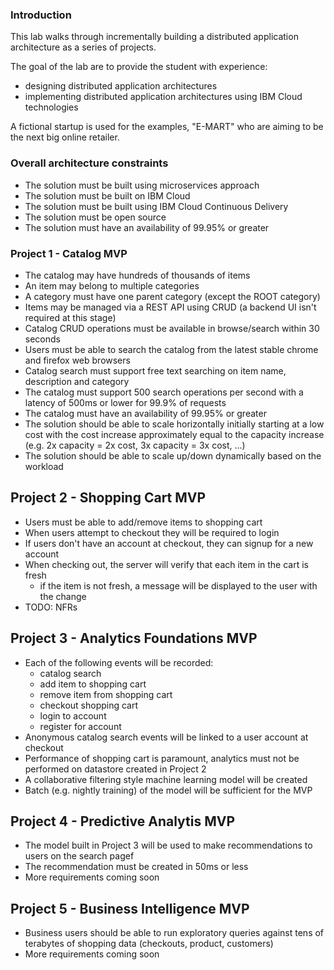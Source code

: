 ### Introduction

This lab walks through incrementally building a distributed application architecture as a series of projects.  

The goal of the lab are to provide the student with experience:

 - designing distributed application architectures
 - implementing distributed application architectures using IBM Cloud technologies

A fictional startup is used for the examples, "E-MART" who are aiming to be the next big online retailer.

### Overall architecture constraints

- The solution must be built using microservices approach
- The solution must be built on IBM Cloud
- The solution must be built using IBM Cloud Continuous Delivery
- The solution must be open source
- The solution must have an availability of 99.95% or greater

### Project 1 - Catalog MVP

- The catalog may have hundreds of thousands of items
- An item may belong to multiple categories
- A category must have one parent category (except the ROOT category)
- Items may be managed via a REST API using CRUD (a backend UI isn't required at this stage)
- Catalog CRUD operations must be available in browse/search within 30 seconds
- Users must be able to search the catalog from the latest stable chrome and firefox web browsers
- Catalog search must support free text searching on item name, description and category
- The catalog must support 500 search operations per second with a latency of 500ms or lower for 99.9% of requests
- The catalog must have an availability of 99.95% or greater
- The solution should be able to scale horizontally initially starting at a low cost with the cost increase approximately equal to the capacity increase (e.g. 2x capacity = 2x cost, 3x capacity = 3x cost, ...)
- The solution should be able to scale up/down dynamically based on the workload

## Project 2 - Shopping Cart MVP

- Users must be able to add/remove items to shopping cart
- When users attempt to checkout they will be required to login
- If users don't have an account at checkout, they can signup for a new account  
- When checking out, the server will verify that each item in the cart is fresh
  - if the item is not fresh, a message will be displayed to the user with the change
- TODO: NFRs

## Project 3 - Analytics Foundations MVP

- Each of the following events will be recorded:
  - catalog search
  - add item to shopping cart
  - remove item from shopping cart
  - checkout shopping cart
  - login to account
  - register for account
- Anonymous catalog search events will be linked to a user account at checkout
- Performance of shopping cart is paramount, analytics must not be performed on datastore created in Project 2
- A collaborative filtering style machine learning model will be created 
- Batch (e.g. nightly training) of the model will be sufficient for the MVP

## Project 4 - Predictive Analytis MVP

- The model built in Project 3 will be used to make recommendations to users on the search pagef
- The recommendation must be created in 50ms or less
- More requirements coming soon

## Project 5 - Business Intelligence MVP

- Business users should be able to run exploratory queries against tens of terabytes of shopping data (checkouts, product, customers)
- More requirements coming soon
